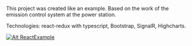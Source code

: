 This project was created like an example. Based on the work of the emission control system at the power station.

Technologies: react-redux with typescript, Bootstrap, SignalR, Highcharts.

[![Alt ReactExample](https://img.youtube.com/vi/hthmMWwyTOs/0.jpg)](https://www.youtube.com/watch?v=hthmMWwyTOs&feature=youtu.be)
